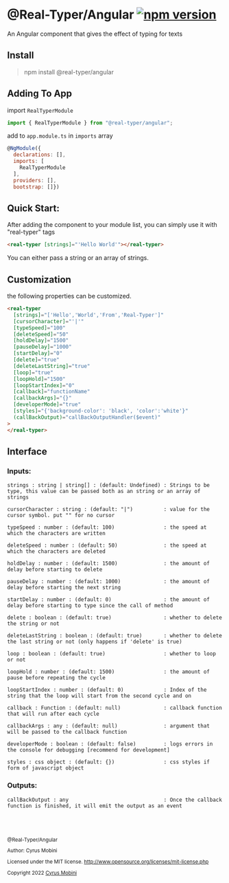 # @Real-Typer/Angular [![npm version](https://badge.fury.io/js/@real-typer%2Fangular.svg)](https://badge.fury.io/js/@real-typer%2Fangular)

An Angular component that gives the effect of typing for texts

## Install

> npm install @real-typer/angular

## Adding To App

import `RealTyperModule`

```js
import { RealTyperModule } from "@real-typer/angular";
```

add to `app.module.ts` in `imports` array

```js
@NgModule({
  declarations: [],
  imports: [
    RealTyperModule
  ],
  providers: [],
  bootstrap: []})
```

## Quick Start:

After adding the component to your module list, you can simply use it with "real-typer" tags

```html
<real-typer [strings]="'Hello World'"></real-typer>
```

You can either pass a string or an array of strings.

## Customization

the following properties can be customized.

```html
<real-typer
  [strings]="['Hello','World','From','Real-Typer']"
  [cursorCharacter]="'|'"
  [typeSpeed]="100"
  [deleteSpeed]="50"
  [holdDelay]="1500"
  [pauseDelay]="1000"
  [startDelay]="0"
  [delete]="true"
  [deleteLastString]="true"
  [loop]="true"
  [loopHold]="1500"
  [loopStartIndex]="0"
  [callback]="functionName"
  [callbackArgs]="{}"
  [developerMode]="true"
  [styles]="{'background-color': 'black', 'color':'white'}"
  (callBackOutput)="callBackOutputHandler($event)"
>
</real-typer>
```

## Interface

### Inputs:

    strings : string | string[] : (default: Undefined) : Strings to be type, this value can be passed both as an string or an array of strings

    cursorCharacter : string : (default: "|")          : value for the cursor symbol. put "" for no cursor

    typeSpeed : number : (default: 100)                : the speed at which the characters are written

    deleteSpeed : number : (default: 50)               : the speed at which the characters are deleted

    holdDelay : number : (default: 1500)               : the amount of delay before starting to delete

    pauseDelay : number : (default: 1000)              : the amount of delay before starting the next string

    startDelay : number : (default: 0)                 : the amount of delay before starting to type since the call of method

    delete : boolean : (default: true)                 : whether to delete the string or not

    deleteLastString : boolean : (default: true)       : whether to delete the last string or not (only happens if 'delete' is true)

    loop : boolean : (default: true)                   : whether to loop or not

    loopHold : number : (default: 1500)                : the amount of pause before repeating the cycle

    loopStartIndex : number : (default: 0)             : Index of the string that the loop will start from the second cycle and on

    callback : Function : (default: null)              : callback function that will run after each cycle

    callbackArgs : any : (default: null)               : argument that will be passed to the callback function

    developerMode : boolean : (default: false)         : logs errors in the console for debugging [recommend for development]

    styles : css object : (default: {})                : css styles if form of javascript object

### Outputs:

    callBackOutput : any                               : Once the callback function is finished, it will emit the output as an event

<br>
<br>
<br>

<small>
@Real-Typer/Angular

Author: Cyrus Mobini

Licensed under the MIT license.
http://www.opensource.org/licenses/mit-license.php

Copyright 2022 [Cyrus Mobini](https://github.com/cyrus2281)
<small>
